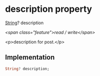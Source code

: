 


# description property







[String](https:api.flutter.dev/flutter/dart-core/String-class.html)? description
  
_\<span class="feature"\>read / write\</span\>_



\<p\>description for post.\</p\>



## Implementation

```dart
String? description;
```







